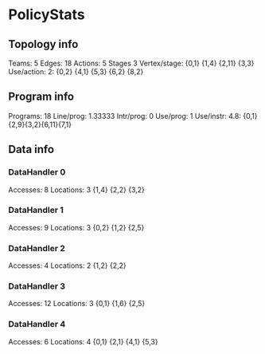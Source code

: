 # PolicyStats
## Topology info
Teams:		5
Edges:		18
Actions:	5
Stages		3
Vertex/stage:	{0,1} {1,4} {2,11} {3,3} 
Use/action:	2: {0,2} {4,1} {5,3} {6,2} {8,2} 

## Program info
Programs:	18
Line/prog:	1.33333
Intr/prog:	0
Use/prog:	1
Use/instr:	4.8: {0,1}{2,9}{3,2}{6,11}{7,1}

## Data info

### DataHandler 0
Accesses:	8
Locations:	3
{1,4} {2,2} {3,2} 

### DataHandler 1
Accesses:	9
Locations:	3
{0,2} {1,2} {2,5} 

### DataHandler 2
Accesses:	4
Locations:	2
{1,2} {2,2} 

### DataHandler 3
Accesses:	12
Locations:	3
{0,1} {1,6} {2,5} 

### DataHandler 4
Accesses:	6
Locations:	4
{0,1} {2,1} {4,1} {5,3} 